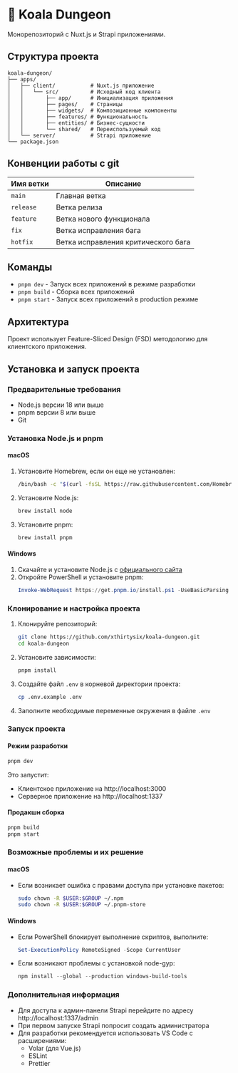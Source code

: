 # 🐨 Koala Dungeon

Монорепозиторий с Nuxt.js и Strapi приложениями.

## Структура проекта

```
koala-dungeon/
├── apps/
│   ├── client/           # Nuxt.js приложение
│   │   └── src/          # Исходный код клиента
│   │       ├── app/      # Инициализация приложения
│   │       ├── pages/    # Страницы
│   │       ├── widgets/  # Композиционные компоненты
│   │       ├── features/ # Функциональность
│   │       ├── entities/ # Бизнес-сущности
│   │       └── shared/   # Переиспользуемый код
│   └── server/           # Strapi приложение
└── package.json
```

## Конвенции работы с git

| Имя ветки | Описание                            |
| --------- | ----------------------------------- |
| `main`    | Главная ветка                       |
| `release` | Ветка релиза                        |
| `feature` | Ветка нового функционала            |
| `fix`     | Ветка исправления бага              |
| `hotfix`  | Ветка исправления критического бага |

## Команды

-   `pnpm dev` - Запуск всех приложений в режиме разработки
-   `pnpm build` - Сборка всех приложений
-   `pnpm start` - Запуск всех приложений в production режиме

## Архитектура

Проект использует Feature-Sliced Design (FSD) методологию для клиентского приложения.

## Установка и запуск проекта

### Предварительные требования

- Node.js версии 18 или выше
- pnpm версии 8 или выше
- Git

### Установка Node.js и pnpm

#### macOS
1. Установите Homebrew, если он еще не установлен:
   ```bash
   /bin/bash -c "$(curl -fsSL https://raw.githubusercontent.com/Homebrew/install/HEAD/install.sh)"
   ```

2. Установите Node.js:
   ```bash
   brew install node
   ```

3. Установите pnpm:
   ```bash
   brew install pnpm
   ```

#### Windows
1. Скачайте и установите Node.js с [официального сайта](https://nodejs.org/)
2. Откройте PowerShell и установите pnpm:
   ```powershell
   Invoke-WebRequest https://get.pnpm.io/install.ps1 -UseBasicParsing | Invoke-Expression
   ```

### Клонирование и настройка проекта

1. Клонируйте репозиторий:
   ```bash
   git clone https://github.com/xthirtysix/koala-dungeon.git
   cd koala-dungeon
   ```

2. Установите зависимости:
   ```bash
   pnpm install
   ```

3. Создайте файл `.env` в корневой директории проекта:
   ```bash
   cp .env.example .env
   ```

4. Заполните необходимые переменные окружения в файле `.env`

### Запуск проекта

#### Режим разработки
```bash
pnpm dev
```
Это запустит:
- Клиентское приложение на http://localhost:3000
- Серверное приложение на http://localhost:1337

#### Продакшн сборка
```bash
pnpm build
pnpm start
```

### Возможные проблемы и их решение

#### macOS
- Если возникает ошибка с правами доступа при установке пакетов:
  ```bash
  sudo chown -R $USER:$GROUP ~/.npm
  sudo chown -R $USER:$GROUP ~/.pnpm-store
  ```

#### Windows
- Если PowerShell блокирует выполнение скриптов, выполните:
  ```powershell
  Set-ExecutionPolicy RemoteSigned -Scope CurrentUser
  ```
- Если возникают проблемы с установкой node-gyp:
  ```powershell
  npm install --global --production windows-build-tools
  ```

### Дополнительная информация

- Для доступа к админ-панели Strapi перейдите по адресу http://localhost:1337/admin
- При первом запуске Strapi попросит создать администратора
- Для разработки рекомендуется использовать VS Code с расширениями:
  - Volar (для Vue.js)
  - ESLint
  - Prettier
